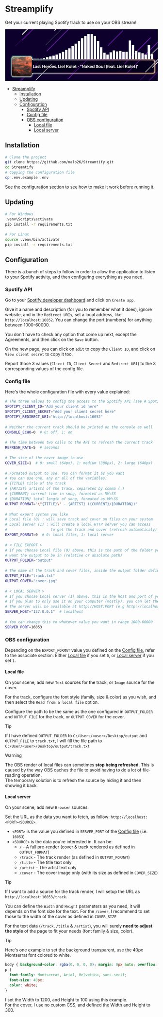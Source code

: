 # Streamplify
Get your current playing Spotify track to use on your OBS stream!

![Full render](render_example.png)

- [Streamplify](#streamplify)
  - [Installation](#installation)
  - [Updating](#updating)
  - [Configuration](#configuration)
    - [Spotify API](#spotify-api)
    - [Config file](#config-file)
    - [OBS configuration](#obs-configuration)
      - [Local file](#local-file)
      - [Local server](#local-server)

## Installation

```bash
# Clone the project
git clone https://github.com/nalo26/Streamtify.git
cd Streamtify
# Copying the configuration file
cp .env.example .env
```

See the [configuration](#configuration) section to see how to make it work before running it.

## Updating

```bash
# For Windows
.venv\Scripts\activate
pip install -r requirements.txt

# For Linux
source .venv/bin/activate
pip install -r requirements.txt
```

## Configuration

There is a bunch of steps to follow in order to allow the application to listen to your Spotify activity, and then configuring everything as you need.

### Spotify API

Go to your [Spotify developer dashboard](https://developer.spotify.com/dashboard) and click on `Create app`.

Give it a name and description (for you to remember what it does), ignore website, and in the `Redirect URIs`, set a local address, like `http://localhost:16052`. You can change the port (numbers) for anything between 1000-60000.

You don't have to check any option that come up next, except the Agreements, and then click on the `Save` button.

On the new page, you can click on `edit` to copy the `Client ID`, and click on `View client secret` to copy it too.

Report those 3 values (`Client ID`, `Client Secret` and `Redirect URI`) to the 3 corresponding values of the config file.

### Config file

Here's the whole configuration file with every value explained:

```bash
# The three values to config the access to the Spotify API (see # Spotify-API)
SPOTIPY_CLIENT_ID="Add your client id here"
SPOTIPY_CLIENT_SECRET="Add your client secret here"
SPOTIPY_REDIRECT_URI="http://localhost:16052"

# Weither the current track should be printed on the console as well
CONSOLE_ECHO=0  # 0: off, 1: on

# The time between two calls to the API to refresh the current track
REFRESH_RATE=5  # seconds

# The size of the cover image to use
COVER_SIZE=1  # 0: small (64px), 1: medium (300px), 2: large (640px)

# Formated output to use. You can format it as you want
# You can use one, any or all of the variables:
# {TITLE} title of the track
# {ARTIST} artists of the track, separeted by comma (,)
# {CURRENT} current time in song, formated as MM:SS
# {DURATION} total length of song, formated as MM:SS
OUTPUT_FORMAT="\"{TITLE}\" - {ARTIST} ({CURRENT}/{DURATION})"

# What export system you like
# Local file (0) : will save track and cover on files on your system
# Local server (1) : will create a local HTTP server you can access
#                    to get the track and cover (refresh automaticaly)
EXPORT_FORMAT=0  # 0: local files, 1: local server

# < FILE EXPORT >
# If you choose Local file (0) above, this is the path of the folder you
# want the output to be in (relative or absolute path)
OUTPUT_FOLDER="output"

# The name of the track and cover files, inside the output folder defined above 
OUTPUT_FILE="track.txt"
OUTPUT_COVER="cover.jpg"

# < LOCAL SERVER >
# If you choose Local server (1) above, this is the host and port of your server
# If you plan to only use it on your computer (mostly), you can let the default host
# The server will be available at http://HOST:PORT (e.g http://localhost:16053)
SERVER_HOST="127.0.0.1"  # localhost

# You can change this to whatever value you want in range 1000-60000
SERVER_PORT=16053
```

### OBS configuration

Depending on the `EXPORT_FORMAT` value you defined on the [Config file](#config-file), refer to the associate section: Either [Local file](#local-file) if you set `0`, or [Local server](#local-server) if you set `1`.

#### Local file

On your scene, add new `Text` sources for the track, or `Image` source for the cover.

For the track, configure the font style (family, size & color) as you wish, and then select the `Read from a local file` option.

Configure the path to be the same as the one configured in `OUTPUT_FOLDER` and `OUTPUT_FILE` for the track, or `OUTPUT_COVER` for the cover.

> [!TIP]
> If I have defined `OUTPUT_FOLDER` to `C:/Users/<user>/Desktop/output` and `OUTPUT_FILE` to `track.txt`, I will fill the file path to `C:/User/<user>/Desktop/output/track.txt`

> [!WARNING]
> The OBS render of local files can sometimes **stop being refreshed**. This is caused by the way OBS caches the file to avoid having to do a lot of file-reading operation.  
> The temporary solution is to refresh the source by hiding it and then showing it back.

#### Local server

On your scene, add new `Browser` sources.

Set the URL as the data you want to fetch, as follow: `http://localhost:<PORT><SOURCE>`.  
- `<PORT>` is the value you defined in `SERVER_PORT` of the [Config file](#config-file) (i.e. `16053`)
- `<SOURCE>` is the data you're interested in. It can be:
  - `/` - A full pre-render (cover & track rendered as defined in `OUTPUT_FORMAT`)
  - `/track` - The track render (as defined in `OUTPUT_FORMAT`)
  - `/title` - The title text only
  - `/artist` - The artist text only
  - `/cover` - The cover image only (with its size as defined in `COVER_SIZE`)

> [!TIP]
> If I want to add a source for the track render, I will setup the URL as `http://localhost:16053/track`.

You can define the `Width` and `Height` parameters as you need, it will depends on the font size for the text. For the `/cover`, I recommend to set those to the width of the cover as defined in `COVER_SIZE`

For the text data (`/track`, `/title` & `/artist`), you will surely **need to adjust the style** of the page to fit your needs (font family & size, color).

> [!TIP]
> Here's one example to set the background transparent, use the 40px Montserrat font colored to white. 
> ```css
> body { background-color: rgba(0, 0, 0, 0); margin: 0px auto; overflow: hidden; }
> p {
>   font-family: Montserrat, Arial, Helvetica, sans-serif;
>   font-size: 40px;
>   color: white;
> }
> ```
> I set the Width to 1200, and Height to 100 using this example.  
> For the cover, I use no custom CSS, and defined the Width and Height to 300.